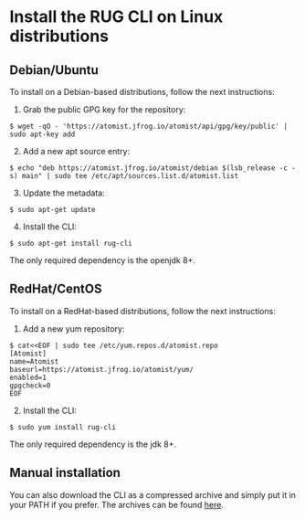# Install the RUG CLI on Linux distributions

## Debian/Ubuntu

To install on a Debian-based distributions, follow the next instructions:

1. Grab the public GPG key for the repository:

```
$ wget -qO - 'https://atomist.jfrog.io/atomist/api/gpg/key/public' | sudo apt-key add
```

2. Add a new apt source entry:

```
$ echo "deb https://atomist.jfrog.io/atomist/debian $(lsb_release -c -s) main" | sudo tee /etc/apt/sources.list.d/atomist.list
```

3. Update the metadata:

```
$ sudo apt-get update
```

4. Install the CLI:

```
$ sudo apt-get install rug-cli
```

The only required dependency is the openjdk 8+.


## RedHat/CentOS

To install on a RedHat-based distributions, follow the next instructions:

1. Add a new yum repository:

```
$ cat<<EOF | sudo tee /etc/yum.repos.d/atomist.repo  
[Atomist]
name=Atomist
baseurl=https://atomist.jfrog.io/atomist/yum/
enabled=1
gpgcheck=0
EOF
```

2. Install the CLI:

```
$ sudo yum install rug-cli
```

The only required dependency is the jdk 8+.

## Manual installation 

You can also download the CLI as a compressed archive and simply put it in
your PATH if you prefer. The archives can be found 
[here](https://atomist.jfrog.io/atomist/libs-release/com/atomist/rug-cli/).

